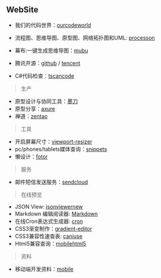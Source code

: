 ## WebSite

- 我们的代码世界：[ourcodeworld](https://ourcodeworld.com/)

- 流程图、思维导图、原型图、网络拓扑图和UML: [processon](https://www.processon.com/)
- 幕布:一键生成思维导图：[mubu](https://mubu.com/)
- 腾讯开源：[github](https://github.com/TencentOpen) / [tencent](http://code.tencent.com/)
- C#代码检查：[tscancode](http://code.tencent.com/tscancode.html)


> 生产

- 原型设计与协同工具：[墨刀](https://v2.modao.cc/)
- 原型分享：[axure](https://share.axure.com/)
- 禅道：[zentao](http://www.zentao.net/)


> 工具

- 开启屏幕尺寸：[viewport-resizer](http://lab.maltewassermann.com/viewport-resizer/)
- pc/phones/tablets媒体查询：[snippets](http://nmsdvid.com/snippets/)
- 懒设计：[fotor](https://www.fotor.com.cn/app.html#/design)


> 服务

- 邮件短信发送服务：[sendcloud](https://www.sendcloud.net/)


> 在线预览

- JSON View: [jsonviewernew](http://www.bejson.com/jsonviewernew/)
- Markdown 编辑阅读器: [Markdown](https://www.zybuluo.com/mdeditor)
- 在线Cron表达式生成器: [cron](http://cron.qqe2.com/)
- CSS3渐变制作：[gradient-editor](http://www.colorzilla.com/gradient-editor/)
- CSS3兼容性速查表: [caniuse](https://caniuse.com/)
- Html5兼容查询：[mobilehtml5](http://mobilehtml5.org/)


> 资料

- 移动端开发资料：[mobile](https://github.com/hoosin/mobile-web-favorites)